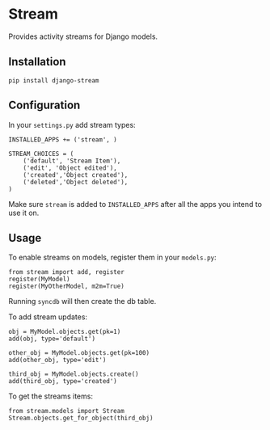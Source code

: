 # Stream

Provides activity streams for Django models.

## Installation

    pip install django-stream

## Configuration

In your `settings.py` add stream types:

    INSTALLED_APPS += ('stream', )
    
    STREAM_CHOICES = (
        ('default', 'Stream Item'),
        ('edit', 'Object edited'),
        ('created','Object created'),
        ('deleted','Object deleted'),
    )

Make sure `stream` is added to `INSTALLED_APPS` after all the apps you intend
to use it on.

## Usage

To enable streams on models, register them in your `models.py`:

    from stream import add, register
    register(MyModel)
    register(MyOtherModel, m2m=True)

Running `syncdb` will then create the db table.

To add stream updates:

    obj = MyModel.objects.get(pk=1)
    add(obj, type='default')
    
    other_obj = MyModel.objects.get(pk=100)
    add(other_obj, type='edit')

    third_obj = MyModel.objects.create()
    add(third_obj, type='created')

To get the streams items:

    from stream.models import Stream
    Stream.objects.get_for_object(third_obj)


